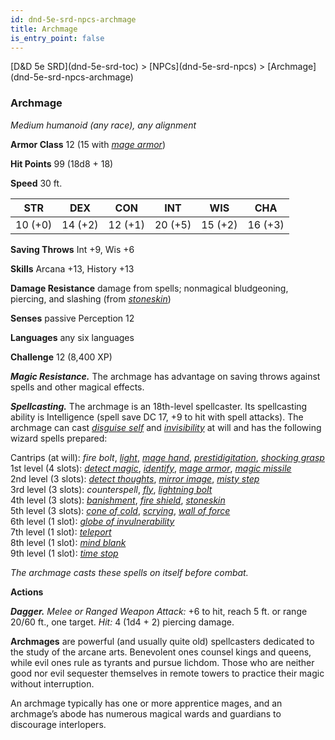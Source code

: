 ```yaml
---
id: dnd-5e-srd-npcs-archmage
title: Archmage
is_entry_point: false
---
```


<breadcrumb>
[D&D 5e SRD](dnd-5e-srd-toc) >  [NPCs](dnd-5e-srd-npcs) > [Archmage](dnd-5e-srd-npcs-archmage)
</breadcrumb>

### Archmage

*Medium humanoid (any race), any alignment*

**Armor Class** 12 (15 with [*mage armor*](dnd-5e-srd-spell-mage-armor))

**Hit Points** 99 (18d8 + 18)

**Speed** 30 ft.

| STR     | DEX     | CON     | INT     | WIS     | CHA     |
|---------|---------|---------|---------|---------|---------|
| 10 (+0) | 14 (+2) | 12 (+1) | 20 (+5) | 15 (+2) | 16 (+3) |

**Saving Throws** Int +9, Wis +6

**Skills** Arcana +13, History +13

**Damage Resistance** damage from spells; nonmagical bludgeoning, piercing, and slashing (from [*stoneskin*](dnd-5e-srd-spell-stoneskin))

**Senses** passive Perception 12

**Languages** any six languages

**Challenge** 12 (8,400 XP)

***Magic Resistance.*** The archmage has advantage on saving throws against spells and other magical effects.

***Spellcasting.*** The archmage is an 18th-level spellcaster. Its spellcasting ability is Intelligence (spell save DC 17, +9 to hit with spell attacks). The archmage can cast [*disguise self*](dnd-5e-srd-spell-disguise-self) and [*invisibility*](dnd-5e-srd-spell-invisibility) at will and has the following wizard spells prepared:

Cantrips (at will): *fire bolt*, [*light*](dnd-5e-srd-spell-light), [*mage hand*](dnd-5e-srd-spell-mage-hand), [*prestidigitation*](dnd-5e-srd-spell-prestidigitation), [*shocking grasp*](dnd-5e-srd-spell-shocking-grasp)  
1st level (4 slots): [*detect magic*](dnd-5e-srd-spell-detect-magic), [*identify*](dnd-5e-srd-spell-identify), [*mage armor*](dnd-5e-srd-spell-mage-armor), [*magic missile*](dnd-5e-srd-spell-magic-missile)  
2nd level (3 slots): [*detect thoughts*](dnd-5e-srd-spell-detect-thoughts), [*mirror image*](dnd-5e-srd-spell-mirror-image), [*misty step*](dnd-5e-srd-spell-misty-step)  
3rd level (3 slots): *counterspell*, [*fly*](dnd-5e-srd-spell-fly), [*lightning bolt*](dnd-5e-srd-spell-lightning-bolt)  
4th level (3 slots): [*banishment*](dnd-5e-srd-spell-banishment), [*fire shield*](dnd-5e-srd-spell-fire-shield), [*stoneskin*](dnd-5e-srd-spell-stoneskin)  
5th level (3 slots): [*cone of cold*](dnd-5e-srd-spell-cone-of-cold), [*scrying*](dnd-5e-srd-spell-scrying), [*wall of force*](dnd-5e-srd-spell-wall-of-force)  
6th level (1 slot): [*globe of invulnerability*](dnd-5e-srd-spell-globe-of-invulnerability)  
7th level (1 slot): [*teleport*](dnd-5e-srd-spell-teleport)  
8th level (1 slot): [*mind blank*](dnd-5e-srd-spell-mind-blank)  
9th level (1 slot): [*time stop*](dnd-5e-srd-spell-time-stop)  

*The archmage casts these spells on itself before combat.*

**Actions**

***Dagger.*** *Melee or Ranged Weapon Attack:* +6 to hit, reach 5 ft. or range 20/60 ft., one target. *Hit:* 4 (1d4 + 2)  piercing damage.

**Archmages** are powerful (and usually quite old) spellcasters dedicated to the study of the arcane arts. Benevolent ones counsel kings and queens, while evil ones rule as tyrants and pursue lichdom. Those who are neither good nor evil sequester themselves in remote towers to practice their magic without interruption.

An archmage typically has one or more apprentice mages, and an archmage’s abode has numerous magical wards and guardians to discourage interlopers.
